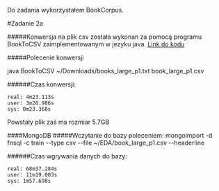 Do zadania wykorzystałem BookCorpus.

#Zadanie 2a

#####Konwersja na plik csv została wykonan za pomocą programu BookToCSV zaimplementowanym w jezyku java. [Link do kodu](https://github.com/rjasinski/nosql/blob/master/EDA/BookToCSV.java)

#####Polecenie konwersji

java BookToCSV ~/Downloads/books_large_p1.txt book_large_p1.csv

######Czas konwersji:

    real: 4m23.113s
    user: 3m20.986s
    sys: 0m23.368s
Powstały plik zaś ma rozmiar 5.7GB

####MongoDB
#####Wczytanie do bazy poleceniem:
mongoimport -d fnsql -c train --type csv --file ~/EDA/book_large_p1.csv --headerline

######Czas wgrywania danych do bazy:

    real: 68m37.284s
    user: 11m19.003s
    sys: 1m57.698s
